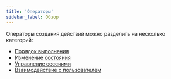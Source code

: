 ```yaml
---
title: 'Оператоpы'
sidebar_label: Обзор
---
```


Операторы создания действий можно разделить на несколько категорий:

-   [Порядок выполнения](Execution_order.md)
-   [Изменение состояния](State_change.md)
-   [Управление сессиями](Session_management.md)
-   [Взаимодействие с пользователем](User_IS_interaction.md)
